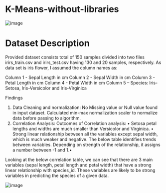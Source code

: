 # K-Means-without-libraries

![image](https://user-images.githubusercontent.com/17669852/114973089-d1cb9400-9ed3-11eb-81af-73bbce7e1fc4.png)


# Dataset Description
Provided dataset consists total of 150 samples divided into two files irirs_train.csv and irirs_test.csv having 130
and 20 samples, respectively. As data set is iris flower, I assumed the column names as:

Column 1 - Sepal Length in cm
Column 2 - Sepal Width in cm
Column 3 - Petal Length in cm
Column 4 - Petal Width in cm
Column 5 – Species: Iris-Setosa, Iris-Versicolor and Iris-Virginica

Findings
1. Data Cleaning and normalization:
    No Missing value or Null value found in input dataset.
    Calculated min-max normalization scaler to normalize data before passing to algorithm.
2. Correlation Analysis:
  Outcomes of Correlation analysis:
  • Setosa petal lengths and widths are much smaller than Versicolor and Virginica.
  • Strong linear relationship between all the variables except sepal width, which is much weaker and
  negative.
The below table identifies trends between variables. Depending on strength of the relationship, it
assigns a number between -1 and 1.•

Looking at the below correlation table, we can see that there are 3 main variables (sepal length, petal
length and petal width) that have a strong linear relationship with species_id. These variables are
likely to be strong variables in predicting the species of a given data.

![image](https://user-images.githubusercontent.com/17669852/114973209-1c4d1080-9ed4-11eb-88ce-6aa45a382463.png)

